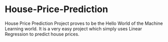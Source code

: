 # House-Price-Prediction

House Price Prediction Project proves to be the Hello World of the Machine Learning world. It is a very easy project which simply uses Linear Regression to predict house prices.
